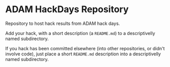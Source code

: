 # ADAM HackDays Repository

Repository to host hack results from ADAM hack days.

Add your hack, with a short description (a `README.md`) to a descriptivelly named subdirectory.

If you hack has been committed elsewhere (into other repositories, or didn't involve code), just place a short `README.md` description into a descriptivelly named subdirectory.

